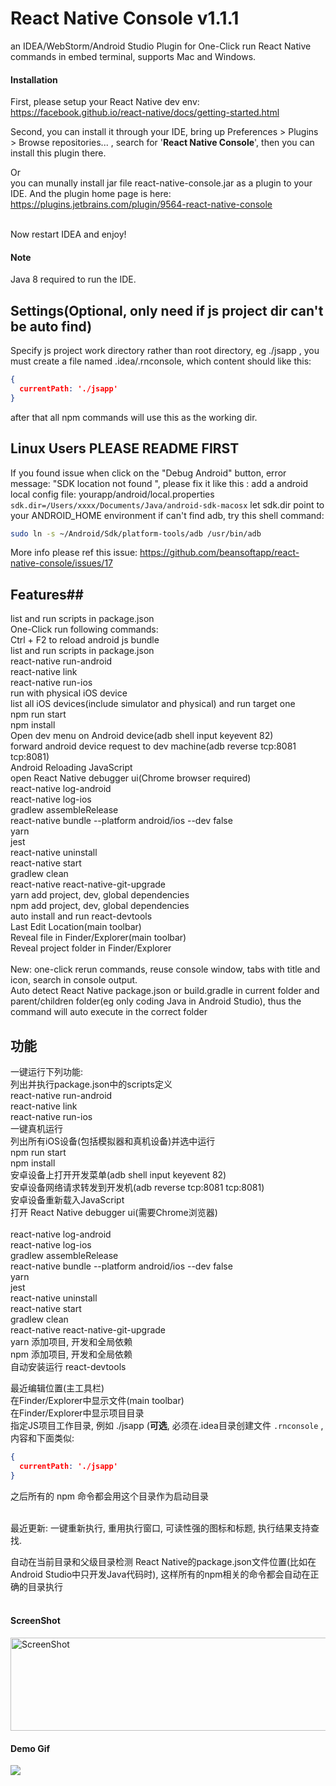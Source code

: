 # React Native Console v1.1.1
an IDEA/WebStorm/Android Studio Plugin for One-Click run React Native commands in embed terminal, supports Mac and Windows.

#### Installation
First, please setup your React Native dev env:
https://facebook.github.io/react-native/docs/getting-started.html

Second, you can install it through your IDE, bring up  Preferences > Plugins > Browse repositories... , search for '**React Native Console**',
then you can install this plugin there.<br/>

Or<br/>you can munally install jar file react-native-console.jar as a plugin to your IDE. And the plugin home page is here: https://plugins.jetbrains.com/plugin/9564-react-native-console<br/><br/>

Now restart IDEA and enjoy!


#### Note
Java 8 required to run the IDE.<br/>

## Settings(Optional, only need if js project dir can't be auto find)
Specify js project work directory rather than root directory, eg ./jsapp , you must create a file named .idea/.rnconsole, which content should like this:
```json
{
  currentPath: './jsapp'
}
```

after that all npm commands will use this as the working dir.

## Linux Users PLEASE README FIRST

If you found issue when click on the "Debug Android" button, error message: 
 "SDK location not found ", please fix it like this :
add a android local config file:
yourapp/android/local.properties
`sdk.dir=/Users/xxxx/Documents/Java/android-sdk-macosx`
let sdk.dir point to your ANDROID_HOME environment 
if can't find adb, try this shell command:

```sh
sudo ln -s ~/Android/Sdk/platform-tools/adb /usr/bin/adb
```


More info please ref this issue:
https://github.com/beansoftapp/react-native-console/issues/17


## Features## 
list and run scripts in package.json<br>One-Click run following commands:<br/>Ctrl + F2 to reload android js bundle<br>list and run scripts in package.json<br>react-native run-android<br/>react-native link<br/>react-native run-ios<br/>run with physical iOS device<br/>list all iOS devices(include simulator and physical) and run target one <br/>npm run start<br/>npm install<br/>Open dev menu on Android device(adb shell input keyevent 82)<br/>forward android device request to dev machine(adb reverse tcp:8081 tcp:8081)<br/>Android Reloading JavaScript<br/>open React Native debugger ui(Chrome browser required)<br/>react-native log-android<br/>react-native log-ios<br/>gradlew assembleRelease<br/>react-native bundle --platform android/ios --dev false<br/>yarn<br/>jest<br/>react-native uninstall<br/>react-native start<br/>gradlew clean<br/>react-native react-native-git-upgrade<br/>yarn add project, dev, global dependencies<br/>npm add project, dev, global dependencies<br/>auto install and run react-devtools<br/>Last Edit Location(main toolbar)<br/>Reveal file in Finder/Explorer(main toolbar)<br/>Reveal project folder in Finder/Explorer<br/><br/>
New: one-click rerun commands, reuse console window, tabs with title and icon, search in console output.<br/>
Auto detect React Native package.json or build.gradle in current folder and parent/children folder(eg only coding Java in Android Studio),
thus the command will auto execute in the correct folder<br/>



<h2>功能</h2>
一键运行下列功能:<br/>
列出并执行package.json中的scripts定义<br>
react-native run-android<br/>
react-native link<br/>
react-native run-ios<br/>
一键真机运行<br/>
列出所有iOS设备(包括模拟器和真机设备)并选中运行<br/>
npm run start<br/>
npm install<br/>
安卓设备上打开开发菜单(adb shell input keyevent 82)<br/>
安卓设备网络请求转发到开发机(adb reverse tcp:8081 tcp:8081)<br/>
安卓设备重新载入JavaScript<br/>
打开 React Native debugger ui(需要Chrome浏览器)<br/><br/>
react-native log-android<br/>
react-native log-ios<br/>
gradlew assembleRelease<br/>
react-native bundle --platform android/ios --dev false<br/>
yarn<br/>
jest<br/>
react-native uninstall<br/>
react-native start<br/>
gradlew clean<br/>
react-native react-native-git-upgrade<br/>
yarn 添加项目, 开发和全局依赖<br/>
npm 添加项目, 开发和全局依赖<br/>
自动安装运行 react-devtools<br/>

最近编辑位置(主工具栏)<br/>
在Finder/Explorer中显示文件(main toolbar)<br/>
在Finder/Explorer中显示项目目录<br/>
指定JS项目工作目录, 例如 ./jsapp (**可选**, 必须在.idea目录创建文件 `.rnconsole` , 内容和下面类似:

```json
{
  currentPath: './jsapp'
}
```

之后所有的 npm 命令都会用这个目录作为启动目录<br/>
<br/>

最近更新: 一键重新执行, 重用执行窗口, 可读性强的图标和标题, 执行结果支持查找.<br/>

自动在当前目录和父级目录检测 React Native的package.json文件位置(比如在Android Studio中只开发Java代码时), 这样所有的npm相关的命令都会自动在正确的目录执行<br/>
<br/>

#### ScreenShot

<img src="https://raw.githubusercontent.com/beansoftapp/react-native-console/master/screenshot/ReactNativeConsole.png" width="612" height="149" alt="ScreenShot" align=center />

#### Demo Gif
![](https://raw.githubusercontent.com/beansoftapp/react-native-console/master/screenshot/rnconsole.gif)


